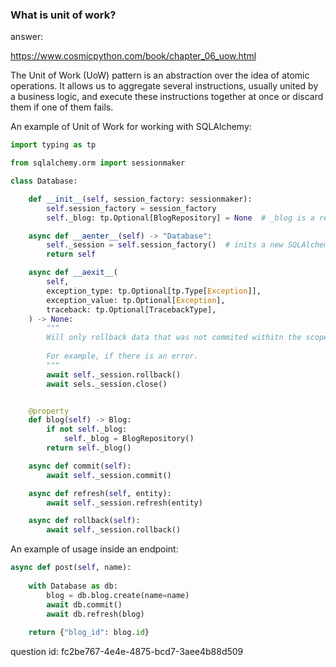 ### What is unit of work?

answer:

https://www.cosmicpython.com/book/chapter_06_uow.html

The Unit of Work (UoW) pattern is an abstraction over the idea of atomic operations.
It allows us to aggregate several instructions, usually united by a business logic,
and execute these instructions together at once or discard them if one of them fails.

An example of Unit of Work for working with SQLAlchemy:

```python
import typing as tp

from sqlalchemy.orm import sessionmaker

class Database:

    def __init__(self, session_factory: sessionmaker):
        self.session_factory = session_factory
        self._blog: tp.Optional[BlogRepository] = None  # _blog is a repository that contains methods to work with blog db table, like list, create, delete etc

    async def __aenter__(self) -> "Database":
        self._session = self.session_factory()  # inits a new SQLAlchemy session
        return self

    async def __aexit__(
        self, 
        exception_type: tp.Optional[tp.Type[Exception]], 
        exception_value: tp.Optional[Exception], 
        traceback: tp.Optional[TracebackType],
    ) -> None:
        """
        Will only rollback data that was not commited withitn the scope of context manager.
        
        For example, if there is an error.
        """
        await self._session.rollback()
        await sels._session.close()


    @property
    def blog(self) -> Blog:
        if not self._blog:
            self._blog = BlogRepository()
        return self._blog()

    async def commit(self):
        await self._session.commit()

    async def refresh(self, entity):
        await self._session.refresh(entity)

    async def rollback(self):
        await self._session.rollback()
```


An example of usage inside an endpoint:
```python
async def post(self, name):
    
    with Database as db:
        blog = db.blog.create(name=name)
        await db.commit()
        await db.refresh(blog)
    
    return {"blog_id": blog.id}
```

question id: fc2be767-4e4e-4875-bcd7-3aee4b88d509